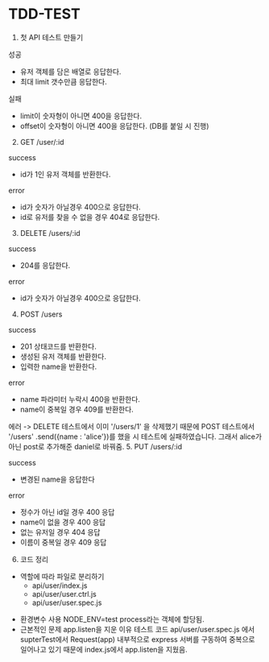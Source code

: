 # TDD-TEST

1. 첫 API 테스트 만들기

  성공
  - 유저 객체를 담은 배열로 응답한다.
  - 최대 limit 갯수만큼 응답한다.

  실패
  - limit이 숫자형이 아니면 400을 응답한다.
  - offset이 숫자형이 아니면 400을 응답한다. (DB를 붙일 시 진행)

2. GET /user/:id

  success
  - id가 1인 유저 객체를 반환한다.
  
  error
  - id가 숫자가 아닐경우 400으로 응답한다.
  - id로 유저를 찾을 수 없을 경우 404로 응답한다.

3. DELETE /users/:id

  success
  - 204를 응답한다.

  error
  - id가 숫자가 아닐경우 400으로 응답한다.

4. POST /users

  success
  - 201 상태코드를 반환한다.
  - 생성된 유저 객체를 반환한다.
  - 입력한 name을 반환한다.

  error
  - name 파라미터 누락시 400을 반환한다.
  - name이 중복일 경우 409를 반환한다.

에러 -> DELETE 테스트에서 이미 '/users/1' 을 삭제했기 때문에
       POST 테스트에서 '/users' .send({name : 'alice'})를 했을 시 테스트에 실패하였습니다. 그래서 alice가 아닌 post로 추가해준 daniel로 바꿔줌.
5. PUT /users/:id

  success
  - 변경된 name을 응답한다

  error
  - 정수가 아닌 id일 경우 400 응답
  - name이 없을 경우 400 응답
  - 없는 유저일 경우 404 응답
  - 이름이 중복일 경우 409 응답

6. 코드 정리
  
  - 역할에 따라 파일로 분리하기
    - api/user/index.js
    - api/user/user.ctrl.js
    - api/user/user.spec.js
   
   * 환경변수 사용 NODE_ENV=test 
    process라는 객체에 할당됨. 
   * 근본적인 문제 app.listen을 지운 이유
    테스트 코드 api/user/user.spec.js 에서 supterTest에서
    Request(app) 내부적으로 express 서버를 구동하여 중복으로 일어나고 있기 때문에 index.js에서 app.listen을 지웠음.

